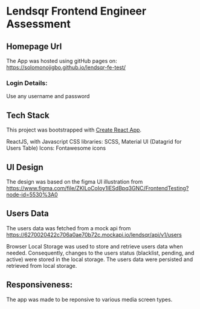 # Lendsqr Frontend Engineer Assessment

## Homepage Url

The App was hosted using gitHub pages on: https://solomonojigbo.github.io/lendsqr-fe-test/

### Login Details:

Use any username and password

## Tech Stack

This project was bootstrapped with [Create React App](https://github.com/facebook/create-react-app).

ReactJS, with Javascript
CSS libraries: SCSS, Material UI (Datagrid for Users Table)
Icons: Fontawesome icons

## UI Design

The design was based on the figma UI illustration from https://www.figma.com/file/ZKILoCoIoy1IESdBpq3GNC/FrontendTesting?node-id=5530%3A0

## Users Data

The users data was fetched from a mock api from https://6270020422c706a0ae70b72c.mockapi.io/lendsqr/api/v1/users

Browser Local Storage was used to store and retrieve users data when needed.
Consequently, changes to the users status (blacklist, pending, and active) were stored in the local storage. The users data were persisted and retrieved from local storage.

## Responsiveness:

The app was made to be reponsive to various media screen types.
